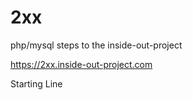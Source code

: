 # 2xx
php/mysql steps to the inside-out-project

https://2xx.inside-out-project.com


Starting Line
